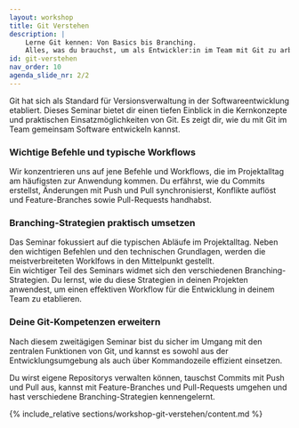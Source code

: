 ```yaml
---
layout: workshop
title: Git Verstehen
description: |
    Lerne Git kennen: Von Basics bis Branching. 
    Alles, was du brauchst, um als Entwickler:in im Team mit Git zu arbeiten.
id: git-verstehen
nav_order: 10
agenda_slide_nr: 2/2
---
```


Git hat sich als Standard für Versionsverwaltung in der Softwareentwicklung etabliert. Dieses Seminar bietet dir einen tiefen Einblick in die Kernkonzepte und praktischen Einsatzmöglichkeiten von Git. Es zeigt dir, wie du mit Git im Team gemeinsam Software entwickeln kannst. 

### Wichtige Befehle und typische Workflows 

Wir konzentrieren uns auf jene Befehle und Workflows, die im Projektalltag am häufigsten zur Anwendung kommen. Du erfährst, wie du Commits erstellst, Änderungen mit Push und Pull synchronisierst, Konflikte auflöst und Feature-Branches sowie Pull-Requests handhabst. 

### Branching-Strategien praktisch umsetzen 

Das Seminar fokussiert auf die typischen Abläufe im Projektalltag. Neben den wichtigen Befehlen und den technischen Grundlagen, werden die meistverbreiteten Worklfows in den Mittelpunkt gestellt.  
Ein wichtiger Teil des Seminars widmet sich den verschiedenen Branching-Strategien. Du lernst, wie du diese Strategien in deinen Projekten anwendest, um einen effektiven Workflow für die Entwicklung in deinem Team zu etablieren.   

### Deine Git-Kompetenzen erweitern  
Nach diesem zweitägigen Seminar bist du sicher im Umgang mit den zentralen Funktionen von Git, und kannst es sowohl aus der Entwicklungsumgebung als auch über Kommandozeile effizient einsetzen. 
 
Du wirst eigene Repositorys verwalten können, tauschst Commits mit Push und Pull aus, kannst mit Feature-Branches und Pull-Requests umgehen und hast verschiedene Branching-Strategien kennengelernt.

{% include_relative sections/workshop-git-verstehen/content.md %}

